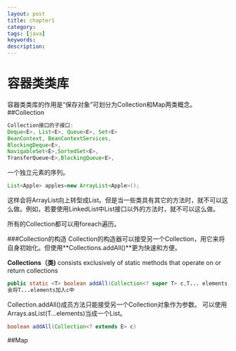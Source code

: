 ```yaml
---
layout: post
title: chapter1
category: 
tags: [java]
keywords:
description:
---
```

#  容器类类库
容器类类库的作用是“保存对象”可划分为Collection和Map两类概念。
##Collection
```java
Collection接口的子接口:
Deque<E>, List<E>, Queue<E>, Set<E>
BeanContext, BeanContextServices, 
BlockingDeque<E>,
NavigableSet<E>,SortedSet<E>, 
TransferQueue<E>,BlockingQueue<E>,
```
一个独立元素的序列。

```java
List<Apple> apples=new ArrayList<Apple>();
```
这样会将ArrayList向上转型成List。但是当一些类具有其它的方法时，就不可以这么做。例如，若要使用LinkedList中List接口以外的方法时，就不可以这么做。

所有的Collection都可以用foreach遍历。

###Collection的构造
Collection的构造器可以接受另一个Collection，用它来将自身初始化。但使用**Collections.addAll()**更为快速和方便。

**Collections（类)** consists exclusively of static methods that operate on or return collections

```java
public static <T> boolean addAll(Collection<? super T> c,T... elements)
会将T...elements加入c中
```

Collection.addAll()成员方法只能接受另一个Collection对象作为参数。
可以使用Arrays.asList(T...elements)当成一个List。
 ```java
 boolean addAll(Collection<? extends E> c)
 ```

##Map

